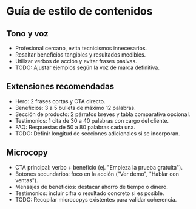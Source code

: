 # Guía de estilo de contenidos

## Tono y voz
- Profesional cercano, evita tecnicismos innecesarios.
- Resaltar beneficios tangibles y resultados medibles.
- Utilizar verbos de acción y evitar frases pasivas.
- TODO: Ajustar ejemplos según la voz de marca definitiva.

## Extensiones recomendadas
- Hero: 2 frases cortas y CTA directo.
- Beneficios: 3 a 5 bullets de máximo 12 palabras.
- Sección de producto: 2 párrafos breves y tabla comparativa opcional.
- Testimonios: 1 cita de 30 a 40 palabras con cargo del cliente.
- FAQ: Respuestas de 50 a 80 palabras cada una.
- TODO: Definir longitud de secciones adicionales si se incorporan.

## Microcopy
- CTA principal: verbo + beneficio (ej. "Empieza la prueba gratuita").
- Botones secundarios: foco en la acción ("Ver demo", "Hablar con ventas").
- Mensajes de beneficios: destacar ahorro de tiempo o dinero.
- Testimonios: incluir cifra o resultado concreto si es posible.
- TODO: Recopilar microcopys existentes para validar coherencia.
